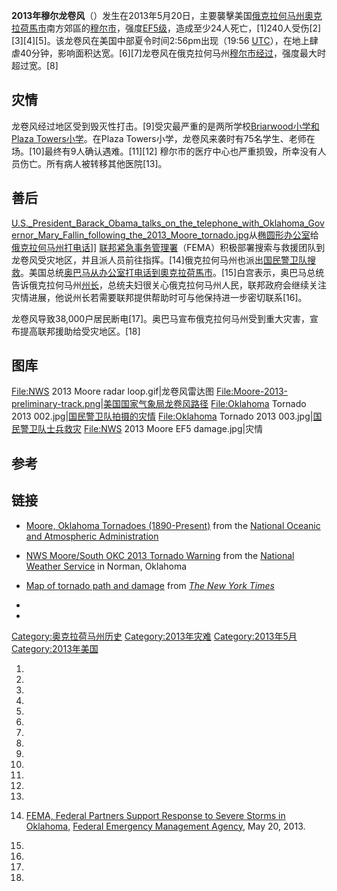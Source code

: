 **2013年穆尔龙卷风**（）发生在2013年5月20日，主要襲擊美国[俄克拉何马州](https://zh.wikipedia.org/wiki/俄克拉何马州 "wikilink")[奧克拉荷馬市](../Page/奧克拉荷馬市.md "wikilink")南方郊區的[穆尔市](../Page/穆尔_\(俄克拉何马州\).md "wikilink")，强度[EF5级](../Page/改良藤田级数.md "wikilink")，造成至少24人死亡，\[1\]240人受伤\[2\]\[3\]\[4\]\[5\]。该龙卷风在美国中部夏令时间2:56pm出现（19:56
[UTC](../Page/协调世界时.md "wikilink")），在地上肆虐40分钟，影响面积达宽。\[6\]\[7\]龙卷风在俄克拉何马州[穆尔市经过](https://zh.wikipedia.org/wiki/穆尔_\(俄克拉荷马州\) "wikilink")，强度最大时超过宽。\[8\]

## 灾情

龙卷风经过地区受到毁灭性打击。\[9\]受灾最严重的是两所学校[Briarwood小学和](https://zh.wikipedia.org/wiki/Moore_Public_Schools#Elementary_schools "wikilink")[Plaza
Towers小学](https://zh.wikipedia.org/wiki/Moore_Public_Schools#Elementary_schools "wikilink")。在Plaza
Towers小学，龙卷风来袭时有75名学生、老师在场。\[10\]最终有9人确认遇难。\[11\]\[12\]
穆尔市的医疗中心也严重损毁，所幸没有人员伤亡。所有病人被转移其他医院\[13\]。

## 善后

[U.S._President_Barack_Obama_talks_on_the_telephone_with_Oklahoma_Governor_Mary_Fallin_following_the_2013_Moore_tornado.jpg](https://zh.wikipedia.org/wiki/File:U.S._President_Barack_Obama_talks_on_the_telephone_with_Oklahoma_Governor_Mary_Fallin_following_the_2013_Moore_tornado.jpg "fig:U.S._President_Barack_Obama_talks_on_the_telephone_with_Oklahoma_Governor_Mary_Fallin_following_the_2013_Moore_tornado.jpg")从[椭圆形办公室](../Page/椭圆形办公室.md "wikilink")给[俄克拉何马州打电话](https://zh.wikipedia.org/wiki/俄克拉何马州 "wikilink")\]\]
[联邦紧急事务管理署](https://zh.wikipedia.org/wiki/联邦紧急事务管理署 "wikilink")（FEMA）积极部署搜索与救援团队到龙卷风受灾地区，并且派人员前往指挥。\[14\]俄克拉何马州也派出[国民警卫队搜救](https://zh.wikipedia.org/wiki/国民警卫队 "wikilink")。美国总统[奥巴马从办公室打电话到奧克拉荷馬市](https://zh.wikipedia.org/wiki/奥巴马 "wikilink")。\[15\]白宫表示，奥巴马总统告诉俄克拉何马州[州长](https://zh.wikipedia.org/wiki/州长 "wikilink")，总统夫妇很关心俄克拉何马州人民，联邦政府会继续关注灾情进展，他说州长若需要联邦提供帮助时可与他保持进一步密切联系\[16\]。

龙卷风导致38,000户居民断电\[17\]。奥巴马宣布俄克拉何马州受到重大灾害，宣布提高联邦援助给受灾地区。\[18\]

## 图库

<File:NWS> 2013 Moore radar loop.gif|龙卷风雷达图
<File:Moore-2013-preliminary-track.png>|[美国国家气象局龙卷风路径](https://zh.wikipedia.org/wiki/美国国家气象局 "wikilink")
<File:Oklahoma> Tornado 2013
002.jpg|[国民警卫队拍摄的灾情](https://zh.wikipedia.org/wiki/国民警卫队 "wikilink")
<File:Oklahoma> Tornado 2013
003.jpg|[国民警卫队士兵救灾](https://zh.wikipedia.org/wiki/国民警卫队 "wikilink")
<File:NWS> 2013 Moore EF5 damage.jpg|灾情

## 参考

## 链接

  - [Moore, Oklahoma Tornadoes
    (1890-Present)](http://www.srh.noaa.gov/oun/?n=tornadodata-city-moore)
    from the [National Oceanic and Atmospheric
    Administration](https://zh.wikipedia.org/wiki/National_Oceanic_and_Atmospheric_Administration "wikilink")

  - [NWS Moore/South OKC 2013 Tornado
    Warning](http://www.nws.noaa.gov/view/validProds.php?prod=TOR&node=KOUN)
    from the [National Weather
    Service](https://zh.wikipedia.org/wiki/National_Weather_Service "wikilink")
    in Norman, Oklahoma

  - [Map of tornado path and
    damage](http://www.nytimes.com/interactive/2013/05/20/us/oklahoma-tornado-map.html)
    from *[The New York
    Times](https://zh.wikipedia.org/wiki/The_New_York_Times "wikilink")*

  -
  -
[Category:奥克拉荷马州历史](https://zh.wikipedia.org/wiki/Category:奥克拉荷马州历史 "wikilink")
[Category:2013年灾难](https://zh.wikipedia.org/wiki/Category:2013年灾难 "wikilink")
[Category:2013年5月](https://zh.wikipedia.org/wiki/Category:2013年5月 "wikilink")
[Category:2013年美国](https://zh.wikipedia.org/wiki/Category:2013年美国 "wikilink")

1.

2.

3.

4.

5.

6.

7.

8.

9.

10.

11.
12.

13.
14. [FEMA, Federal Partners Support Response to Severe Storms in
    Oklahoma](https://www.fema.gov/news-release/2013/05/20/fema-federal-partners-support-response-severe-storms-oklahoma),
    [Federal Emergency Management
    Agency](../Page/聯邦緊急事務管理署.md "wikilink"), May 20,
    2013.

15.

16.

17.
18.